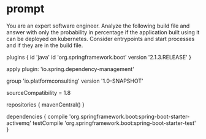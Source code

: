 # prompt

You are an expert software engineer.  Analyze the following build file and answer with only the probability in percentage if the application built using it can be deployed on kubernetes.  Consider entrypoints and start processes and if they are in the build file.

plugins {
    id 'java'
    id 'org.springframework.boot' version '2.1.3.RELEASE'
}

apply plugin: 'io.spring.dependency-management'

group 'io.platformconsulting'
version '1.0-SNAPSHOT'

sourceCompatibility = 1.8

repositories {
    mavenCentral()
}

dependencies {
    compile 'org.springframework.boot:spring-boot-starter-activemq'
    testCompile 'org.springframework.boot:spring-boot-starter-test'
}
